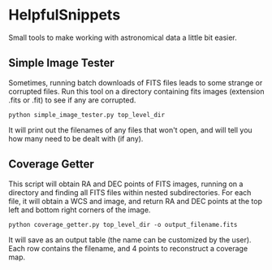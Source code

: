 # HelpfulSnippets
Small tools to make working with astronomical data a little bit easier.


## Simple Image Tester
Sometimes, running batch downloads of FITS files leads to some strange or corrupted files. Run this tool on a directory containing fits images (extension .fits or .fit) to see if any are corrupted.

`python simple_image_tester.py top_level_dir`

It will print out the filenames of any files that won't open, and will tell you how many need to be dealt with (if any).


## Coverage Getter
This script will obtain RA and DEC points of FITS images, running on a directory and finding all FITS files within nested subdirectories. For each file, it will obtain a WCS and image, and return RA and DEC points at the top left and bottom right corners of the image. 

`python coverage_getter.py top_level_dir -o output_filename.fits`

It will save as an output table (the name can be customized by the user). Each row contains the filename, and 4 points to reconstruct a coverage map.

